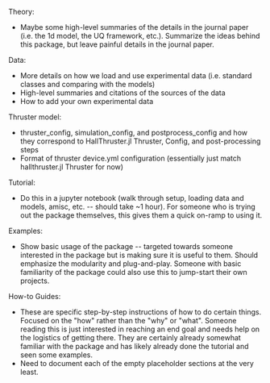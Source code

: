 Theory:
- Maybe some high-level summaries of the details in the journal paper (i.e. the 1d model, the UQ framework, etc.). Summarize the ideas behind this package, but leave painful details in the journal paper.

Data:
- More details on how we load and use experimental data (i.e. standard classes and comparing with the models)
- High-level summaries and citations of the sources of the data
- How to add your own experimental data

Thruster model:
- thruster_config, simulation_config, and postprocess_config and how they correspond to HallThruster.jl Thruster, Config, and post-processing steps
- Format of thruster device.yml configuration (essentially just match hallthruster.jl Thruster for now)

Tutorial:
- Do this in a jupyter notebook (walk through setup, loading data and models, amisc, etc. -- should take ~1 hour). For someone who is trying out the package themselves, this gives them a quick on-ramp to using it.

Examples:
- Show basic usage of the package -- targeted towards someone interested in the package but is making sure it is useful to them. Should emphasize the modularity and plug-and-play. Someone with basic familiarity of the package could also use this to jump-start their own projects.

How-to Guides:
- These are specific step-by-step instructions of how to do certain things. Focused on the "how" rather than the "why" or "what". Someone reading this is just interested in reaching an end goal and needs help on the logistics of getting there. They are certainly already somewhat familiar with the package and has likely already done the tutorial and seen some examples.
- Need to document each of the empty placeholder sections at the very least.
